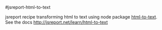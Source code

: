 #jsreport-html-to-text

jsreport recipe transforming html to text using node package [html-to-text](https://github.com/werk85/node-html-to-text). See the docs http://jsreport.net/learn/html-to-text 

